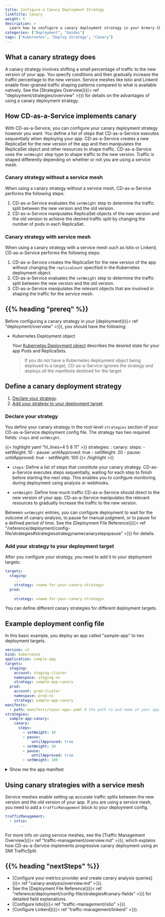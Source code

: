 ```yaml
---
title: Configure a Canary Deployment Strategy
linkTitle: Canary
weight: 5
description: >
  Learn how to configure a canary deployment strategy in your Armory CD-as-a-Service deployment.
categories: ["Deployment", "Guides"]
tags: ["Kubernetes", "Deploy Strategy", "Canary"]
---
```


## What a canary strategy does

A canary strategy involves shifting a small percentage of traffic to the new version of your app. You specify conditions and then gradually increase the traffic percentage to the new version. Service meshes like Istio and Linkerd enable finer-grained traffic shaping patterns compared to what is available natively. See the [Strategies Overview]({{< ref "deployment/strategies/overview" >}}) for details on the advantages of using a canary deployment strategy.

## How CD-as-a-Service implements canary

With CD-as-a-Service, you can configure your canary deployment strategy however you want. You define a list of steps that CD-as-a-Service executes sequentially when deploying your app. CD-as-a-Service creates a new ReplicaSet for the new version of the app and then manipulates the ReplicaSet object and other resources to shape traffic. CD-as-a-Service uses the `setWeight` step type to shape traffic to the new version. Traffic is shaped differently depending on whether or not you are using a service mesh.

### Canary strategy without a service mesh

When using a canary strategy without a service mesh, CD-as-a-Service performs the following steps:

1. CD-as-a-Service evaluates the `setWeight` step to determine the traffic split between the new version and the old version.
1. CD-as-a-Service manipulates ReplicaSet objects of the new version and the old version to achieve the desired traffic split by changing the number of pods in each ReplicaSet.

### Canary strategy with service mesh

When using a canary strategy with a service mesh such as Istio or Linkerd, CD-as-a-Service performs the following steps:

1. CD-as-a-Service creates the ReplicaSet for the new version of the app without changing the `replicaCount` specified in the Kubernetes deployment object. 
1. CD-as-a-Service evaluates the `setWeight` step to determine the traffic split between the new version and the old version.
1. CD-as-a-Service manipulates the relevant objects that are involved in shaping the traffic for the service mesh. 

## {{% heading "prereq" %}}

Before configuring a canary strategy in your [deployment]({{< ref "deployment/overview" >}}), you should have the following:

* Kubernetes Deployment object
  
  Your [Kubernetes Deployment object](https://kubernetes.io/docs/concepts/workloads/controllers/deployment/#creating-a-deployment) describes the desired state for your app Pods and ReplicaSets. 

  >If you do not have a Kubernetes deployment object being deployed to a target, CD-as-a-Service ignores the strategy and deploys all the manifests destined for the target.

## Define a canary deployment strategy

1. [Declare your strategy](#declare-your-strategy).
1. [Add your strategy to your deployment target](#add-your-strategy-to-your-deployment-target).


### Declare your strategy

You define your canary strategy in the root-level `strategies` section of your CD-as-a-Service deployment config file. The strategy has two required fields: `steps` and `setWeight`. 


{{< highlight yaml "hl_lines=4 5 8 11" >}}
strategies:
  <name-for-your-canary-strategy>:
    canary:
      steps:
        - setWeight: 10
        - pause:
            untilApproved: true
        - setWeight: 20
        - pause:
            untilApproved: true
        - setWeight: 100
{{< /highlight >}}

* `steps`: Define a list of steps that constitute your canary strategy. CD-as-a-Service executes steps sequentially, waiting for each step to finish before starting the next step. This enables you to configure monitoring during deployment using analysis or webhooks. 

* `setWeight`: Define how much traffic CD-as-a-Service should direct to the new version of your app. CD-as-a-Service manipulates the relevant resources to gradually increase the traffic to the new version. 

Between `setWeight` entries, you can configure deployment to wait for the outcome of canary analysis, to pause for manual judgment, or to pause for a defined period of time. See the [Deployment File Reference]({{< ref "/reference/deployment/config-file/strategies#strategiesstrategynamecanarystepspause" >}}) for details.

### Add your strategy to your deployment target

After you configure your strategy, you need to add it to your deployment targets:

```yaml
targets:
  staging:  
    ...
    strategy: <name-for-your-canary-strategy>
  prod:  
    ...
    strategy: <name-for-your-canary-strategy>
```

You can define different canary strategies for different deployment targets.

## Example deployment config file

In this basic example, you deploy an app called "sample-app" to two deployment targets.

```yaml
version: v1
kind: kubernetes
application: sample-app
targets:
  staging:  
    account: staging-cluster
    namespace: staging-ns
    strategy: sample-app-canary
  prod:  
    account: prod-cluster
    namespace: prod-ns
    strategy: sample-app-canary
manifests:
  - path: manifests/<your-app>.yaml # the path to and name of your app manifest
strategies:
  sample-app-canary:
    canary:
      steps:
        - setWeight: 10
        - pause:
            untilApproved: true
        - setWeight: 20
        - pause:
            untilApproved: true
        - setWeight: 100
```

<details><summary>Show me the app manifest</summary>

```yaml
apiVersion: apps/v1
kind: Deployment
metadata:
  name: sample-app
  annotations: 
    "app": "sample-app"
spec:
  revisionHistoryLimit: 1
  replicas: 2
  strategy:
    type: RollingUpdate
    rollingUpdate:
      maxSurge: 2
      maxUnavailable: 1
  selector:
    matchLabels:
      app: sample-app
  template:
    metadata:
      labels:
        app: sample-app
      annotations: 
        "app": "sample-app"
    spec:
      containers:
      - image:  demoimages/bluegreen:v3 #v5, v4, v3
        imagePullPolicy: Always
        name: sample-app
        resources:
          limits:
            cpu: "100m" # this is to ensure the above busy wait cannot DOS a low CPU cluster.
            memory: "70Mi"
          requests:
            cpu: "10m" # this is to ensure the above busy wait cannot DOS a low CPU cluster.
            memory: "70Mi"
        #ports:
        #  - containerPort: 8086
      restartPolicy: Always
---

apiVersion: v1
kind: Service
metadata:
  name: sample-app-svc
  labels:
    app: sample-app
spec:
  selector:
    app: sample-app
  ports:
    - name: http
      port: 80
      targetPort: 8000
      protocol: TCP
```
</details>

## Using canary strategies with a service mesh

Service meshes enable setting up accurate traffic splits between the new version and the old version of your app. If you are using a service mesh, you need to add a `trafficManagement` block to your deployment config. 

```yaml
trafficManagement:
  - istio:
      ...
```
For more info on using service meshes, see the [Traffic Management Overview]({{< ref "traffic-management/overview.md" >}}), which explains how CD-as-a-Service implements progressive canary deployment using an SMI TrafficSplit.

## {{% heading "nextSteps" %}}

* [Configure your metrics provider and create canary analysis queries]({{< ref "canary-analysis/overview.md" >}}).
* See the [Deployment File Reference]({{< ref "reference/deployment/config-file/strategies#canary-fields" >}}) for detailed field explanations.
* [Configure Istio]({{< ref "traffic-management/istio" >}}).
* [Configure Linkerd]({{< ref "traffic-management/linkerd" >}}).